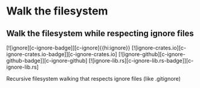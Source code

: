 # Walk the filesystem

## Walk the filesystem while respecting ignore files

[![ignore][c-ignore-badge]][c-ignore]{{hi:ignore}}
[![ignore-crates.io][c-ignore-crates.io-badge]][c-ignore-crates.io]
[![ignore-github][c-ignore-github-badge]][c-ignore-github]
[![ignore-lib.rs][c-ignore-lib.rs-badge]][c-ignore-lib.rs]

Recursive filesystem walking that respects ignore files (like .gitignore)
